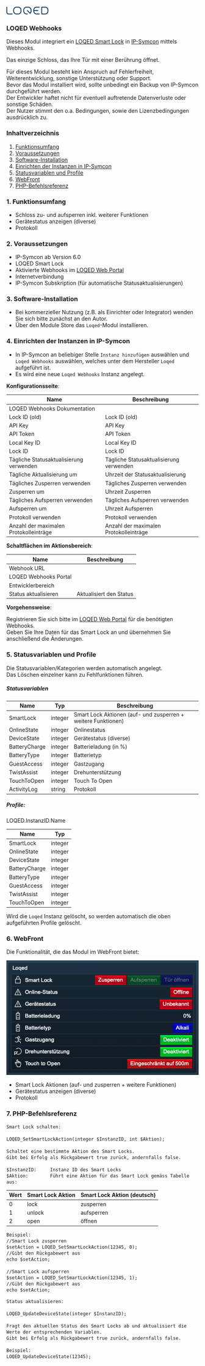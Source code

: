 [![Image](../../../imgs/LOQED_logo_20.png)](https://loqed.com)

### LOQED Webhooks

Dieses Modul integriert ein [LOQED Smart Lock](https://loqed.com) in [IP-Symcon](https://www.symcon.de) mittels Webhooks.  

Das einzige Schloss, das Ihre Tür mit einer Berührung öffnet.

Für dieses Modul besteht kein Anspruch auf Fehlerfreiheit, Weiterentwicklung, sonstige Unterstützung oder Support.  
Bevor das Modul installiert wird, sollte unbedingt ein Backup von IP-Symcon durchgeführt werden.  
Der Entwickler haftet nicht für eventuell auftretende Datenverluste oder sonstige Schäden.  
Der Nutzer stimmt den o.a. Bedingungen, sowie den Lizenzbedingungen ausdrücklich zu.  

### Inhaltverzeichnis

1. [Funktionsumfang](#1-funktionsumfang)
2. [Voraussetzungen](#2-voraussetzungen)
3. [Software-Installation](#3-software-installation)
4. [Einrichten der Instanzen in IP-Symcon](#4-einrichten-der-instanzen-in-ip-symcon)
5. [Statusvariablen und Profile](#5-statusvariablen-und-profile)
6. [WebFront](#6-webfront)
7. [PHP-Befehlsreferenz](#7-php-befehlsreferenz)

### 1. Funktionsumfang

* Schloss zu- und aufsperren inkl. weiterer Funktionen
* Gerätestatus anzeigen (diverse)
* Protokoll

### 2. Voraussetzungen

- IP-Symcon ab Version 6.0
- LOQED Smart Lock
- Aktivierte Webhooks im [LOQED Web Portal](https://de.loqed.com/pages/support#reamaze#0#/kb/integration/webhooks-de)
- Internetverbindung
- IP-Symcon Subskription (für automatische Statusaktualisierungen)

### 3. Software-Installation

* Bei kommerzieller Nutzung (z.B. als Einrichter oder Integrator) wenden Sie sich bitte zunächst an den Autor.
* Über den Module Store das `Loqed`-Modul installieren.

### 4. Einrichten der Instanzen in IP-Symcon

- In IP-Symcon an beliebiger Stelle `Instanz hinzufügen` auswählen und `Loqed Webhooks` auswählen, welches unter dem Hersteller `Loqed` aufgeführt ist.
- Es wird eine neue `Loqed Webhooks` Instanz angelegt.

__Konfigurationsseite__:

Name                                    | Beschreibung
--------------------------------------- | ---------------------------------------
LOQED Webhooks Dokumentation            |
Lock ID (old)                           | Lock ID (old)
API Key                                 | API Key
API Token                               | API Token
Local Key ID                            | Local Key ID
Lock ID                                 | Lock ID
Tägliche Statusaktualisierung verwenden | Tägliche Statusaktualisierung verwenden
Tägliche Aktualisierung um              | Uhrzeit der Statusaktualisierung
Tägliches Zusperren verwenden           | Tägliches Zusperren verwenden
Zusperren um                            | Uhrzeit Zusperren
Tägliches Aufsperren verwenden          | Tägliches Aufsperren verwenden
Aufsperren um                           | Uhrzeit Aufsperren
Protokoll verwenden                     | Protokoll verwenden
Anzahl der maximalen Protokolleinträge  | Anzahl der maximalen Protokolleinträge

__Schaltflächen im Aktionsbereich__:

Name                    | Beschreibung
----------------------- | -----------------------
Webhook URL             |
LOQED Webhooks Portal   |
Entwicklerbereich       |
Status aktualisieren    | Aktualisiert den Status

__Vorgehensweise__:  

Registrieren Sie sich bitte im [LOQED Web Portal](https://de.loqed.com/pages/support#reamaze#0#/kb/integration/webhooks-de) für die benötigten Webhooks.  
Geben Sie Ihre Daten für das Smart Lock an und übernehmen Sie anschließend die Änderungen.

### 5. Statusvariablen und Profile

Die Statusvariablen/Kategorien werden automatisch angelegt.  
Das Löschen einzelner kann zu Fehlfunktionen führen.

##### Statusvariablen

Name                            | Typ     | Beschreibung
------------------------------- | ------- | -------------------------------------------------------------
SmartLock                       | integer | Smart Lock Aktionen (auf- und zusperren + weitere Funktionen)
OnlineState                     | integer | Onlinestatus
DeviceState                     | integer | Gerätestatus (diverse)
BatteryCharge                   | integer | Batterieladung (in %)
BatteryType                     | integer | Batterietyp
GuestAccess                     | integer | Gastzugang
TwistAssist                     | integer | Drehunterstützung
TouchToOpen                     | integer | Touch To Open
ActivityLog                     | string  | Protokoll

##### Profile:

LOQED.InstanzID.Name

Name                    | Typ
----------------------- | -------
SmartLock               | integer
OnlineState             | integer
DeviceState             | integer
BatteryCharge           | integer
BatteryType             | integer
GuestAccess             | integer
TwistAssist             | integer
TouchToOpen             | integer

Wird die `Loqed` Instanz gelöscht, so werden automatisch die oben aufgeführten Profile gelöscht.

### 6. WebFront

Die Funktionalität, die das Modul im WebFront bietet:  

[![Image](../../../imgs/webfront_de.png)]()  

* Smart Lock Aktionen (auf- und zusperren + weitere Funktionen)
* Gerätestatus anzeigen (diverse)
* Protokoll
 
### 7. PHP-Befehlsreferenz

```text
Smart Lock schalten:  

LOQED_SetSmartLockAction(integer $InstanzID, int $Aktion);

Schaltet eine bestimmte Aktion des Smart Locks.  
Gibt bei Erfolg als Rückgabewert true zurück, andernfalls false.  

$InstanzID:     Instanz ID des Smart Locks
$Aktion:        Führt eine Aktion für das Smart Lock gemäss Tabelle aus:  
```

Wert | Smart Lock Aktion            | Smart Lock Aktion (deutsch)          
---- | ---------------------------- | ---------------------------
0    | lock                         | zusperren
1    | unlock                       | aufsperren
2    | open                         | öffnen

```text
Beispiel:  
//Smart Lock zusperren
$setAction = LOQED_SetSmartLockAction(12345, 0); 
//Gibt den Rückgabewert aus
echo $setAction;      

//Smart Lock aufsperren
$setAction = LOQED_SetSmartLockAction(12345, 1);
//Gibt den Rückgabewert aus
echo $setAction;      
```

```text
Status aktualisieren:  

LOQED_UpdateDeviceState(integer $InstanzID);  

Fragt den aktuellen Status des Smart Locks ab und aktualisiert die Werte der entsprechenden Variablen.  
Gibt bei Erfolg als Rückgabewert true zurück, andernfalls false. 

Beispiel:  
LOQED_UpdateDeviceState(12345);  
```  